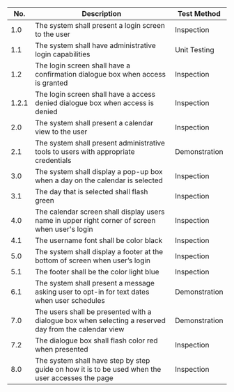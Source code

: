 No.     | Description | Test Method
---------|--------|------
1.0 | The system shall present a login screen to the user | Inspection
1.1 | The system shall have administrative login capabilities | Unit Testing
1.2 | The login screen shall have a confirmation dialogue box when access is granted | Inspection
1.2.1 | The login screen shall have a access denied dialogue box when access is denied | Inspection
2.0 | The system shall present a calendar view to the user | Inspection 
2.1 | The system shall present administrative tools to users with appropriate credentials | Demonstration
3.0 | The system shall display a pop-up box when a day on the calendar is selected | Inspection
3.1 | The day that is selected shall flash green | Inspection 
4.0 | The calendar screen shall display users name in upper right corner of screen when user's login | Inspection
4.1 | The username font shall be color black | Inspection 
5.0 | The system shall display a footer at the bottom of screen when user’s login |Inspection
5.1 | The footer shall be the color light blue | Inspection 
6.1 | The system shall present a message asking user to opt-in for text dates when user schedules | Demonstration 
7.0 | The users shall be presented with a dialogue box when selecting a reserved day from the calendar view | Demonstration
7.2 | The dialogue box shall flash color red when presented | Inspection 
8.0 | The system shall have step by step guide on how it is to be used when the user accesses the page | Inspection
